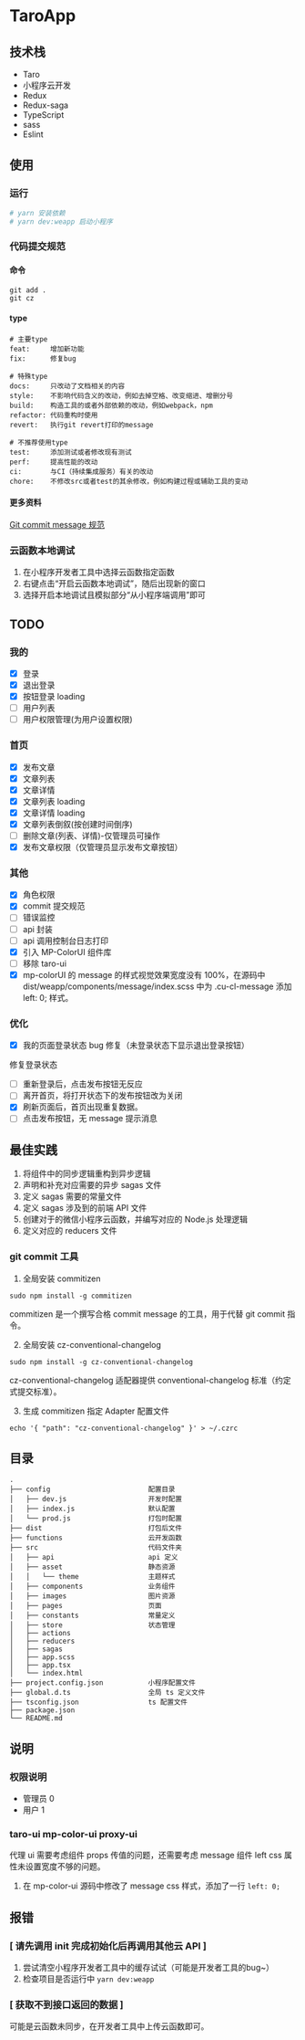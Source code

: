 # TaroApp

## 技术栈

* Taro
* 小程序云开发
* Redux
* Redux-saga
* TypeScript
* sass
* Eslint

## 使用

### 运行

``` bash
# yarn 安装依赖
# yarn dev:weapp 启动小程序
```

### 代码提交规范

#### 命令

``` shell
git add .
git cz
```

#### type

``` 
# 主要type
feat:     增加新功能
fix:      修复bug

# 特殊type
docs:     只改动了文档相关的内容
style:    不影响代码含义的改动，例如去掉空格、改变缩进、增删分号
build:    构造工具的或者外部依赖的改动，例如webpack，npm
refactor: 代码重构时使用
revert:   执行git revert打印的message

# 不推荐使用type
test:     添加测试或者修改现有测试
perf:     提高性能的改动
ci:       与CI（持续集成服务）有关的改动
chore:    不修改src或者test的其余修改，例如构建过程或辅助工具的变动
```

#### 更多资料

[Git commit message 规范](https://juejin.im/post/5d0b3f8c6fb9a07ec07fc5d0#comment)

### 云函数本地调试

1. 在小程序开发者工具中选择云函数指定函数
2. 右键点击“开启云函数本地调试”，随后出现新的窗口
3. 选择开启本地调试且模拟部分“从小程序端调用”即可

## TODO

### 我的

* [x] 登录
* [x] 退出登录
* [x] 按钮登录 loading
* [ ] 用户列表
* [ ] 用户权限管理(为用户设置权限)

### 首页

* [x] 发布文章
* [x] 文章列表
* [x] 文章详情
* [x] 文章列表 loading
* [x] 文章详情 loading
* [x] 文章列表倒叙(按创建时间倒序)
* [ ] 删除文章(列表、详情)-仅管理员可操作
* [x] 发布文章权限（仅管理员显示发布文章按钮）

### 其他

* [x] 角色权限
* [x] commit 提交规范
* [ ] 错误监控
* [ ] api 封装
* [ ] api 调用控制台日志打印
* [x] 引入 MP-ColorUI 组件库
* [ ] 移除 taro-ui
* [x] mp-colorUI 的 message 的样式视觉效果宽度没有 100%，在源码中 dist/weapp/components/message/index.scss 中为 .cu-cl-message 添加 left: 0; 样式。

### 优化

* [x] 我的页面登录状态 bug 修复（未登录状态下显示退出登录按钮）

修复登录状态

* [ ] 重新登录后，点击发布按钮无反应
* [ ] 离开首页，将打开状态下的发布按钮改为关闭
* [x] 刷新页面后，首页出现重复数据。
* [ ] 点击发布按钮，无 message 提示消息

## 最佳实践

1. 将组件中的同步逻辑重构到异步逻辑
2. 声明和补充对应需要的异步 sagas 文件
3. 定义 sagas 需要的常量文件
4. 定义 sagas 涉及到的前端 API 文件
5. 创建对于的微信小程序云函数，并编写对应的 Node.js 处理逻辑
6. 定义对应的 reducers 文件

### git commit 工具

1. 全局安装 commitizen

`sudo npm install -g commitizen` 

commitizen 是一个撰写合格 commit message 的工具，用于代替 git commit 指令。

2. 全局安装 cz-conventional-changelog

`sudo npm install -g cz-conventional-changelog` 

cz-conventional-changelog 适配器提供 conventional-changelog 标准（约定式提交标准）。

3. 生成 commitizen 指定 Adapter 配置文件

`echo '{ "path": "cz-conventional-changelog" }' > ~/.czrc` 

## 目录

``` 
.
├── config                        配置目录
│   ├── dev.js                    开发时配置
│   ├── index.js                  默认配置
│   └── prod.js                   打包时配置
├── dist                          打包后文件
├── functions                     云开发函数
├── src                           代码文件夹
│   ├── api                       api 定义
│   ├── asset                     静态资源
│   │   └── theme                 主题样式
│   ├── components                业务组件
│   ├── images                    图片资源
│   ├── pages                     页面
│   ├── constants                 常量定义
│   ├── store                     状态管理
│   ├── actions
│   ├── reducers
│   ├── sagas
│   ├── app.scss
│   ├── app.tsx
│   └── index.html
├── project.config.json           小程序配置文件
├── global.d.ts                   全局 ts 定义文件
├── tsconfig.json                 ts 配置文件
├── package.json
└── README.md
```

## 说明

### 权限说明

* 管理员 0
* 用户 1

### taro-ui mp-color-ui proxy-ui

代理 ui 需要考虑组件 props 传值的问题，还需要考虑 message 组件 left css 属性未设置宽度不够的问题。

1. 在 mp-color-ui 源码中修改了 message css 样式，添加了一行 `left: 0;` 

## 报错

### [ 请先调用 init 完成初始化后再调用其他云 API ]

1. 尝试清空小程序开发者工具中的缓存试试（可能是开发者工具的bug~）
2. 检查项目是否运行中 `yarn dev:weapp` 

### [ 获取不到接口返回的数据 ]

可能是云函数未同步，在开发者工具中上传云函数即可。
